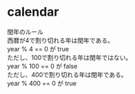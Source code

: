 # calendar
閏年のルール<br>
西暦が4で割り切れる年は閏年である。<br>
year % 4 == 0 が true<br>
ただし、100で割り切れる年は閏年ではない。<br>
year % 100 == 0 が false<br>
ただし、400で割り切れる年は閏年である。<br>
year % 400 == 0 が true